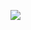 <!--
### Hi there 👋
- 🔭 I’m currently working on Blazor and MAUI
- 🌱 I’m currently learning JavaScript, ASP .NET Core, EF Core
- 👯 I’m looking to collaborate on Blazor and MAUI apps
- 🤔 I’m looking for help with MAUI projects
- 💬 Ask me about Xamarin.Forms/MAUI, UWP/WinUI, Blazor 
- 📫 How to reach me: Twitter: @mhrastegari77
- 😄 Pronouns: ...
- ⚡ Fun fact: ...
-->
  
<p>
  <img src="https://github-readme-stats.vercel.app/api?username=mhrastegari&show_icons=true&count_private=true&include_all_commits=true&theme=bear" />
</p>
